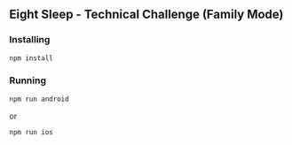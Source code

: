 ## Eight Sleep - Technical Challenge (Family Mode)

### Installing

```bash
npm install
```

### Running

```bash
npm run android
```

or

```bash
npm run ios
```
